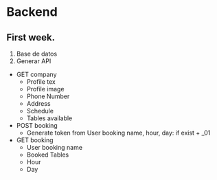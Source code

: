 # Backend

## First week. 

1. Base de datos
2. Generar API
  - GET company
    - Profile tex
    - Profile image
    - Phone Number
    - Address
    - Schedule
    - Tables available
  - POST booking
    - Generate token from User booking name, hour, day: if exist + _01
  - GET booking
    - User booking name
    - Booked Tables
    - Hour
    - Day
